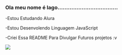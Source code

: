 ### Ola meu nome é Iago...................................

-Estou Estudando Alura

-Estou Desenvolendo Linguagem JavaScript

-Criei Essa README Para Divulgar Futuros projetos :v



![](https://media1.tenor.com/m/WsGMwZd-h68AAAAd/c-papu.gif)























